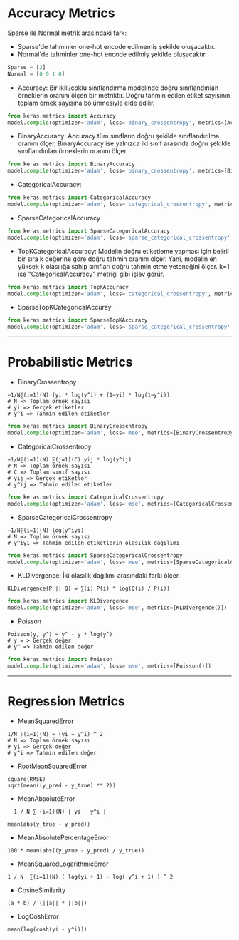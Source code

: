 # Accuracy Metrics

Sparse ile Normal metrik arasındaki fark:
- Sparse'de tahminler one-hot encode edilmemiş şekilde oluşacaktır.
- Normal'de tahminler one-hot encode edilmiş şekilde oluşacaktır.

```python
Sparse = [2]
Normal = [0 0 1 0]
```

- Accuracy: Bir ikili/çoklu sınıflandırma modelinde doğru sınıflandırılan örneklerin oranını ölçen bir metriktir. Doğru tahmin edilen etiket sayısının toplam örnek sayısına bölünmesiyle elde edilir. 

```python
from keras.metrics import Accuracy
model.compile(optimizer='adam', loss='binary_crossentropy', metrics=[Accuracy()])
```

- BinaryAccuracy: Accuracy tüm sınıfların doğru şekilde sınıflandırılma oranını ölçer, BinaryAccuracy ise yalnızca iki sınıf arasında doğru şekilde sınıflandırılan örneklerin oranını ölçer.

```python
from keras.metrics import BinaryAccuracy
model.compile(optimizer='adam', loss='binary_crossentropy', metrics=[BinaryAccuracy()])
```

- CategoricalAccuracy:

```python
from keras.metrics import CategoricalAccuracy
model.compile(optimizer='adam', loss='categorical_crossentropy', metrics=[CategoricalAccuracy()])
```

- SparseCategoricalAccuracy

```python
from keras.metrics import SparseCategoricalAccuracy
model.compile(optimizer='adam', loss='sparse_categorical_crossentropy', metrics=[SparseCategoricalAccuracy()])
```

- TopKCategoricalAccuracy: Modelin doğru etiketleme yapması için belirli bir sıra k değerine göre doğru tahmin oranını ölçer. Yani, modelin en yüksek k olasılığa sahip sınıfları doğru tahmin etme yeteneğini ölçer. k=1 ise "CategoricalAccuracy" metriği gibi işlev görür.

```python
from keras.metrics import TopKAccuracy
model.compile(optimizer='adam', loss='categorical_crossentropy', metrics=[TopKAccuracy(k=5)])
```

- SparseTopKCategoricalAccuray

```python
from keras.metrics import SparseTopKAccuracy
model.compile(optimizer='adam', loss='sparse_categorical_crossentropy', metrics=[SparseTopKAccuracy(k=5)])
```

---
# Probabilistic Metrics

- BinaryCrossentropy

```shell
−1/N​∑(i=1)(N) ​(yi​ * log(y^​i​) + (1−yi​) * log(1−y^​i​))
# N => Toplam örnek sayısı
# yi => Gerçek etiketler
# y^i => Tahmin edilen etiketler
```

```python
from keras.metrics import BinaryCrossentropy
model.compile(optimizer='adam', loss='mse', metrics=[BinaryCrossentropy()])
```

- CategoricalCrossentropy

```shell
−1/N​∑(i=1)(N) ∑(j=1)(C) yij * log(y^ij)
# N => Toplam örnek sayısı
# C => Toplam sınıf sayısı
# yij => Gerçek etiketler
# y^ij => Tahmin edilen etiketler
```

```python
from keras.metrics import CategoricalCrossentropy
model.compile(optimizer='adam', loss='mse', metrics=[CategoricalCrossentropy()])
```

- SparseCategoricalCrossentropy

```shell
−1/N​∑(i=1)(N) log(y^iyi)
# N => Toplam örnek sayısı
# y^iyi => Tahmin edilen etiketlerin olasılık dağılımı
```

```python
from keras.metrics import SparseCategoricalCrossentropy
model.compile(optimizer='adam', loss='mse', metrics=[SparseCategoricalCrossentropy()])
```

- KLDivergence: İki olasılık dağılımı arasındaki farkı ölçer.

```shell
KLDivergence(P ∣∣ Q) = ∑(i)​ P(i) * log(Q(i) / P(i)​)
```

```python
from keras.metrics import KLDivergence
model.compile(optimizer='adam', loss='mse', metrics=[KLDivergence()])
```

- Poisson

```shell
Poisson(y, y^) = y^ - y * log(y^)
# y = > Gerçek değer
# y^ => Tahmin edilen değer
```

```python
from keras.metrics import Poisson
model.compile(optimizer='adam', loss='mse', metrics=[Poisson()])
```

---
# Regression Metrics

- MeanSquaredError

```shell
1/N ​∑(i=1)(N) = ​(yi​ − y^​i​) ^ 2
# N => Toplam örnek sayısı
# yi => Gerçek değer
# y^i => Tahmin edilen değer
```

- RootMeanSquaredError

```shell
square(RMSE)
sqrt(mean((y_pred - y_true) ** 2))
```

- MeanAbsoluteError

```shell
  1 / N ​∑ (i=1)(N) ​∣ yi​ − y^​i ​∣

mean(abs(y_true - y_pred))
```

- MeanAbsolutePercentageError

```shell
100 * mean(abs((y_yrue - y_pred) / y_true))
```

- MeanSquaredLogarithmicError

```shell
1​ / N  ∑(i=1)(N) ​( log(yi​ + 1) − log( y^​i ​+ 1) ) ^ 2
```

- CosineSimilarity

```shell
(a * b) / (||a|| * ||b||)
```

- LogCoshError

```shell
mean(log(cosh(yi - y^i)))
```

